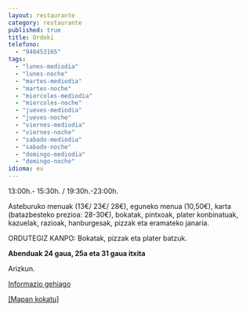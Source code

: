 ```yaml
---
layout: restaurante
category: restaurante
published: true
title: Ordoki
telefono: 
  - "948453165"
tags: 
  - "lunes-mediodia"
  - "lunes-noche"
  - "martes-mediodia"
  - "martes-noche"
  - "miercoles-mediodia"
  - "miercoles-noche"
  - "jueves-mediodia"
  - "jueves-noche"
  - "viernes-mediodia"
  - "viernes-noche"
  - "sabado-mediodia"
  - "sabado-noche"
  - "domingo-mediodia"
  - "domingo-noche"
idioma: eu
---
```


13:00h.- 15:30h. / 19:30h.-23:00h. 

Asteburuko menuak (13€/ 23€/ 28€), eguneko menua (10,50€), karta (batazbesteko prezioa: 28-30€), bokatak, pintxoak, plater konbinatuak, kazuelak, razioak, hanburgesak, pizzak eta eramateko janaria.

ORDUTEGIZ KANPO: Bokatak, pizzak eta plater batzuk.

**Abenduak 24 gaua, 25a eta 31 gaua itxita**

Arizkun.

[Informazio gehiago](http://www.consorciobertiz.org/consorcio/dondecomer/restaurantes/arizkun-es-0-174/asador-ordoki.html)

[[Mapan kokatu]](https://maps.google.es/maps?q=Asador+Ordoki+Erretegia+Arizkun&hl=es&ll=43.182399,-1.488304&spn=0.020372,0.038581&sll=43.135899,-1.530672&sspn=0.163098,0.308647&t=h&hq=Asador+Ordoki+Erretegia&hnear=Arizkun,+Navarra&z=15 "Ordoki erretegia")